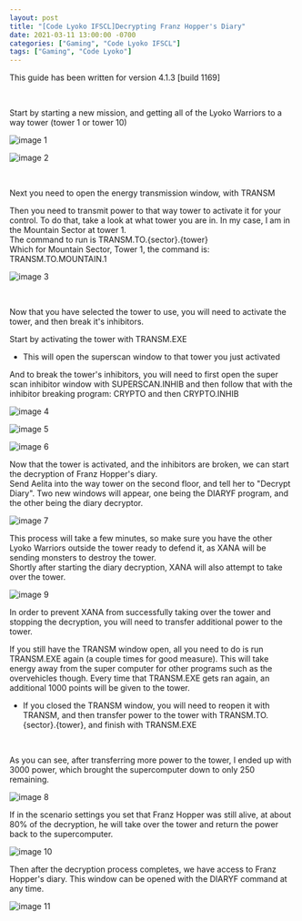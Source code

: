 ```yaml
---
layout: post
title: "[Code Lyoko IFSCL]Decrypting Franz Hopper's Diary"
date: 2021-03-11 13:00:00 -0700
categories: ["Gaming", "Code Lyoko IFSCL"]
tags: ["Gaming", "Code Lyoko"]
---
```


This guide has been written for version 4.1.3 [build 1169]

<br />

Start by starting a new mission, and getting all of the Lyoko Warriors to a way tower (tower 1 or tower 10)

![image 1](/assets/images/Gaming/code-lyoko-ifscl/DecryptingDiary/1.png)

![image 2](/assets/images/Gaming/code-lyoko-ifscl/DecryptingDiary/2.png)

<br />

Next you need to open the energy transmission window, with TRANSM

Then you need to transmit power to that way tower to activate it for your control. To do that, take a look at what tower you are in. In my case, I am in the Mountain Sector at tower 1. <br />
The command to run is TRANSM.TO.{sector}.{tower}<br />
Which for Mountain Sector, Tower 1, the command is: TRANSM.TO.MOUNTAIN.1

![image 3](/assets/images/Gaming/code-lyoko-ifscl/DecryptingDiary/3.png)

<br />

Now that you have selected the tower to use, you will need to activate the tower, and then break it's inhibitors.

Start by activating the tower with TRANSM.EXE <br />
- This will open the superscan window to that tower you just activated<br />

And to break the tower's inhibitors, you will need to first open the super scan inhibitor window with SUPERSCAN.INHIB and then follow that with the inhibitor breaking program: CRYPTO and then CRYPTO.INHIB <br />

![image 4](/assets/images/Gaming/code-lyoko-ifscl/DecryptingDiary/4.png)

![image 5](/assets/images/Gaming/code-lyoko-ifscl/DecryptingDiary/5.png)

![image 6](/assets/images/Gaming/code-lyoko-ifscl/DecryptingDiary/6.png)

Now that the tower is activated, and the inhibitors are broken, we can start the decryption of Franz Hopper's diary. <br />
Send Aelita into the way tower on the second floor, and tell her to "Decrypt Diary". Two new windows will appear, one being the DIARYF program, and the other being the diary decryptor.

![image 7](/assets/images/Gaming/code-lyoko-ifscl/DecryptingDiary/7.png)

This process will take a few minutes, so make sure you have the other Lyoko Warriors outside the tower ready to defend it, as XANA will be sending monsters to destroy the tower. <br />
Shortly after starting the diary decryption, XANA will also attempt to take over the tower.

![image 9](/assets/images/Gaming/code-lyoko-ifscl/DecryptingDiary/9.png)

In order to prevent XANA from successfully taking over the tower and stopping the decryption, you will need to transfer additional power to the tower. <br />

If you still have the TRANSM window open, all you need to do is run TRANSM.EXE again (a couple times for good measure). This will take energy away from the super computer for other programs such as the overvehicles though. Every time that TRANSM.EXE gets ran again, an additional 1000 points will be given to the tower.
- If you closed the TRANSM window, you will need to reopen it with TRANSM, and then transfer power to the tower with TRANSM.TO.{sector}.{tower}, and finish with TRANSM.EXE
<br />

As you can see, after transferring more power to the tower, I ended up with 3000 power, which brought the supercomputer down to only 250 remaining.

![image 8](/assets/images/Gaming/code-lyoko-ifscl/DecryptingDiary/8.png)

If in the scenario settings you set that Franz Hopper was still alive, at about 80% of the decryption, he will take over the tower and return the power back to the supercomputer.

![image 10](/assets/images/Gaming/code-lyoko-ifscl/DecryptingDiary/10.png)

Then after the decryption process completes, we have access to Franz Hopper's diary. This window can be opened with the DIARYF command at any time.

![image 11](/assets/images/Gaming/code-lyoko-ifscl/DecryptingDiary/11.png)
